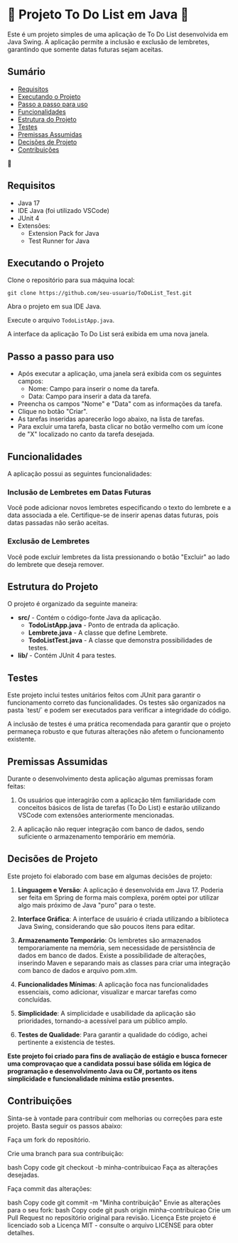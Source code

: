 <h1> 💙 Projeto To Do List em Java 💙 </h1>

<p>Este é um projeto simples de uma aplicação de To Do List desenvolvida em Java Swing. A aplicação permite a inclusão e exclusão de lembretes, garantindo que somente datas futuras sejam aceitas.</p>


## Sumário
- [Requisitos](#requisitos)
- [Executando o Projeto](#executando-o-projeto)
- [Passo a passo para uso](#passo-a-passo-para-uso)
- [Funcionalidades](#funcionalidades)
- [Estrutura do Projeto](#estrutura-do-projeto)
- [Testes](#testes)
- [Premissas Assumidas](#premissas-assumidas)
- [Decisões de Projeto](#decisões-de-projeto)
- [Contribuições](#contribuições)
<p></p>
💙
<p></p>
<h2>Requisitos</h2> 
<ul>
  <li>Java 17</li>
  <li>IDE Java (foi utilizado VSCode)</li>
  <li>JUnit 4</li>
  <li>Extensões:
    <ul>
      <li>Extension Pack for Java</li>
      <li>Test Runner for Java</li>
    </ul>
  </li>
</ul>


<h2>Executando o Projeto</h2>

<p>Clone o repositório para sua máquina local:</p>
<code>git clone https://github.com/seu-usuario/ToDoList_Test.git</code>

<p>Abra o projeto em sua IDE Java.</p>

<p>Execute o arquivo <code>TodoListApp.java</code>.</p>

<p>A interface da aplicação To Do List será exibida em uma nova janela.</p>

<h2>Passo a passo para uso</h2>

<ul>
  <li>Após executar a aplicação, uma janela será exibida com os seguintes campos:
    <ul>
      <li>Nome: Campo para inserir o nome da tarefa.</li>
      <li>Data: Campo para inserir a data da tarefa.</li>
    </ul>
  </li>
  <li>Preencha os campos "Nome" e "Data" com as informações da tarefa.</li>
  <li>Clique no botão "Criar".</li>
  <li>As tarefas inseridas aparecerão logo abaixo, na lista de tarefas.</li>
  <li>Para excluir uma tarefa, basta clicar no botão vermelho com um ícone de "X" localizado no canto da tarefa desejada.</li>
</ul>

<h2>Funcionalidades</h2>
<p>A aplicação possui as seguintes funcionalidades:</p>

<h3>Inclusão de Lembretes em Datas Futuras</h3>
<p>Você pode adicionar novos lembretes especificando o texto do lembrete e a data associada a ele. Certifique-se de inserir apenas datas futuras, pois datas passadas não serão aceitas.</p>

<h3>Exclusão de Lembretes</h3>
<p>Você pode excluir lembretes da lista pressionando o botão "Excluir" ao lado do lembrete que deseja remover.</p>


<h2>Estrutura do Projeto</h2>
<p>O projeto é organizado da seguinte maneira:</p>

<ul>
  <li>
    <strong>src/</strong> - Contém o código-fonte Java da aplicação.
    <ul>
      <li><strong>TodoListApp.java</strong> - Ponto de entrada da aplicação.</li>
      <li><strong>Lembrete.java</strong> - A classe que define Lembrete.</li>
      <li><strong>TodoListTest.java</strong> - A classe que demonstra possibilidades de testes.</li>
    </ul>
  </li>
  <li>
    <strong>lib/</strong> - Contém JUnit 4 para testes.
  </li>
</ul>


<h2>Testes</h2>

<p>Este projeto inclui testes unitários feitos com JUnit para garantir o funcionamento correto das funcionalidades. Os testes são organizados na pasta `test/` e podem ser executados para verificar a integridade do código.</p>

A inclusão de testes é uma prática recomendada para garantir que o projeto permaneça robusto e que futuras alterações não afetem o funcionamento existente.

<h2>Premissas Assumidas</h2>

Durante o desenvolvimento desta aplicação algumas premissas foram feitas:

1. Os usuários que interagirão com a aplicação têm familiaridade com conceitos básicos de lista de tarefas (To Do List) e estarão utilizando VSCode com extensões anteriormente mencionadas.

2. A aplicação não requer integração com banco de dados, sendo suficiente o armazenamento temporário em memória. 


<h2>Decisões de Projeto</h2>

Este projeto foi elaborado com base em algumas decisões de projeto:

1. **Linguagem e Versão**: A aplicação é desenvolvida em Java 17. Poderia ser feita em Spring de forma mais complexa, porém optei por utilizar algo mais próximo de Java "puro" para o teste.

2. **Interface Gráfica**: A interface de usuário é criada utilizando a biblioteca Java Swing, considerando que são poucos itens para editar.

3. **Armazenamento Temporário**: Os lembretes são armazenados temporariamente na memória, sem necessidade de persistência de dados em banco de dados. Existe a possibilidade de alterações, inserindo Maven e separando mais as classes para criar uma integração com banco de dados e arquivo pom.xlm.

4. **Funcionalidades Mínimas**: A aplicação foca nas funcionalidades essenciais, como adicionar, visualizar e marcar tarefas como concluídas.

5. **Simplicidade**: A simplicidade e usabilidade da aplicação são prioridades, tornando-a acessível para um público amplo.

6. **Testes de Qualidade**: Para garantir a qualidade do código, achei pertinente a existencia de testes.

**Este projeto foi criado para fins de avaliação de estágio e busca fornecer uma comprovaçao que a candidata possui base sólida em lógica de programação e desenvolvimento Java ou C#, portanto os itens simplicidade e funcionalidade mínima estão presentes.**

<h2>Contribuições</h2>
Sinta-se à vontade para contribuir com melhorias ou correções para este projeto. Basta seguir os passos abaixo:

Faça um fork do repositório.

Crie uma branch para sua contribuição:

bash
Copy code
git checkout -b minha-contribuicao
Faça as alterações desejadas.

Faça commit das alterações:

bash
Copy code
git commit -m "Minha contribuição"
Envie as alterações para o seu fork:
bash
Copy code
git push origin minha-contribuicao
Crie um Pull Request no repositório original para revisão.
Licença
Este projeto é licenciado sob a Licença MIT - consulte o arquivo LICENSE para obter detalhes.

